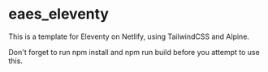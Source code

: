# eaes_eleventy

This is a template for Eleventy on Netlify, using TailwindCSS and Alpine.

Don't forget to run npm install and npm run build before you attempt to use this.



